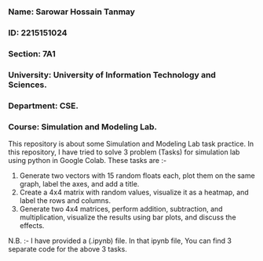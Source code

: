 ### Name: Sarowar Hossain Tanmay
### ID: 2215151024
### Section: 7A1
### University: University of Information Technology and Sciences. 
### Department: CSE. 
### Course: Simulation and Modeling Lab. 


This repository is about some Simulation and Modeling Lab task practice.
In this repository, I have tried to solve 3 problem (Tasks) for simulation lab using python in Google Colab. These tasks are :-

1. Generate two vectors with 15 random floats each, plot them on the same graph, label the axes, and add a title.
2. Create a 4x4 matrix with random values, visualize it as a heatmap, and label the rows and columns.
3. Generate two 4x4 matrices, perform addition, subtraction, and multiplication, visualize the results using bar plots, and discuss the effects.


N.B. :- I have provided a (.ipynb) file. In that ipynb file, You can find 3 separate code for the above 3 tasks. 
